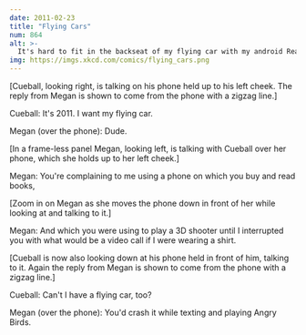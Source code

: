 ```yaml
---
date: 2011-02-23
title: "Flying Cars"
num: 864
alt: >-
  It's hard to fit in the backseat of my flying car with my android Realdoll when we're both wearing jetpacks.
img: https://imgs.xkcd.com/comics/flying_cars.png
---
```

[Cueball, looking right, is talking on his phone held up to his left cheek. The reply from Megan is shown to come from the phone with a zigzag line.]

Cueball: It's 2011. I want my flying car.

Megan (over the phone): Dude.

[In a frame-less panel Megan, looking left, is talking with Cueball over her phone, which she holds up to her left cheek.]

Megan: You're complaining to me using a phone on which you buy and read books,

[Zoom in on Megan as she moves the phone down in front of her while looking at and talking to it.]

Megan: And which you were using to play a 3D shooter until I interrupted you with what would be a video call if I were wearing a shirt.

[Cueball is now also looking down at his phone held in front of him, talking to it. Again the reply from Megan is shown to come from the phone with a zigzag line.]

Cueball: Can't I have a flying car, too?

Megan (over the phone): You'd crash it while texting and playing Angry Birds.